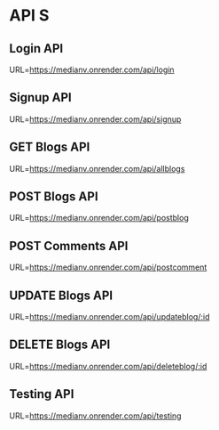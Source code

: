 # API S

## Login API

URL=https://medianv.onrender.com/api/login

## Signup API

URL=https://medianv.onrender.com/api/signup

## GET Blogs API

URL=https://medianv.onrender.com/api/allblogs

## POST Blogs API

URL=https://medianv.onrender.com/api/postblog

## POST Comments API

URL=https://medianv.onrender.com/api/postcomment

## UPDATE Blogs API

URL=https://medianv.onrender.com/api/updateblog/:id

## DELETE Blogs API

URL=https://medianv.onrender.com/api/deleteblog/:id

## Testing API

URL=https://medianv.onrender.com/api/testing
